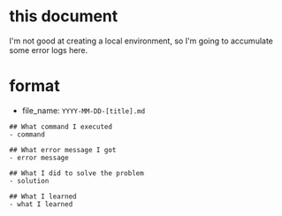 # this document

I'm not good at creating a local environment, so I'm going to accumulate some error logs here.

# format

- file_name: `YYYY-MM-DD-[title].md`

```
## What command I executed
- command

## What error message I got
- error message

## What I did to solve the problem
- solution

## What I learned
- what I learned

```
